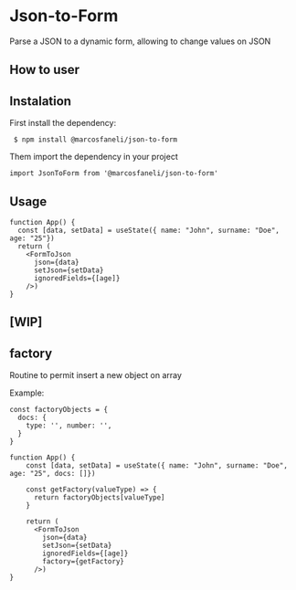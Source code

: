 # Json-to-Form
Parse a JSON to a dynamic form, allowing to change values on JSON

  ## How to user


  ## Instalation


  First install the dependency:

  ``` $ npm install @marcosfaneli/json-to-form``` 

  Them import the dependency in your project

  ```import JsonToForm from '@marcosfaneli/json-to-form'```


  ## Usage

  ```
  function App() {
    const [data, setData] = useState({ name: "John", surname: "Doe", age: "25"})
    return (
      <FormToJson 
        json={data} 
        setJson={setData} 
        ignoredFields={[age]}
      />)
  }
```


## [WIP]

## factory

Routine to permit insert a new object on array 

Example:

```
const factoryObjects = {
  docs: {
    type: '', number: '', 
  }
}

function App() {
    const [data, setData] = useState({ name: "John", surname: "Doe", age: "25", docs: []})

    const getFactory(valueType) => {
      return factoryObjects[valueType]
    }

    return (
      <FormToJson 
        json={data} 
        setJson={setData} 
        ignoredFields={[age]}
        factory={getFactory}
      />)
}
```